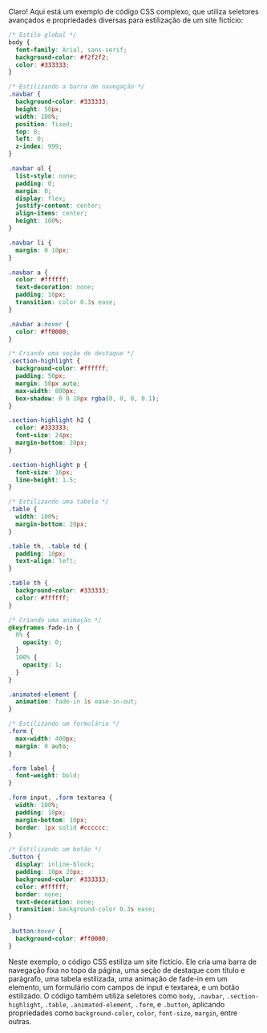 Claro! Aqui está um exemplo de código CSS complexo, que utiliza seletores avançados e propriedades diversas para estilização de um site fictício:

```css
/* Estilo global */
body {
  font-family: Arial, sans-serif;
  background-color: #f2f2f2;
  color: #333333;
}

/* Estilizando a barra de navegação */
.navbar {
  background-color: #333333;
  height: 50px;
  width: 100%;
  position: fixed;
  top: 0;
  left: 0;
  z-index: 999;
}

.navbar ul {
  list-style: none;
  padding: 0;
  margin: 0;
  display: flex;
  justify-content: center;
  align-items: center;
  height: 100%;
}

.navbar li {
  margin: 0 10px;
}

.navbar a {
  color: #ffffff;
  text-decoration: none;
  padding: 10px;
  transition: color 0.3s ease;
}

.navbar a:hover {
  color: #ff0000;
}

/* Criando uma seção de destaque */
.section-highlight {
  background-color: #ffffff;
  padding: 50px;
  margin: 50px auto;
  max-width: 800px;
  box-shadow: 0 0 10px rgba(0, 0, 0, 0.1);
}

.section-highlight h2 {
  color: #333333;
  font-size: 24px;
  margin-bottom: 20px;
}

.section-highlight p {
  font-size: 16px;
  line-height: 1.5;
}

/* Estilizando uma tabela */
.table {
  width: 100%;
  margin-bottom: 20px;
}

.table th, .table td {
  padding: 10px;
  text-align: left;
}

.table th {
  background-color: #333333;
  color: #ffffff;
}

/* Criando uma animação */
@keyframes fade-in {
  0% {
    opacity: 0;
  }
  100% {
    opacity: 1;
  }
}

.animated-element {
  animation: fade-in 1s ease-in-out;
}

/* Estilizando um formulário */
.form {
  max-width: 400px;
  margin: 0 auto;
}

.form label {
  font-weight: bold;
}

.form input, .form textarea {
  width: 100%;
  padding: 10px;
  margin-bottom: 10px;
  border: 1px solid #cccccc;
}

/* Estilizando um botão */
.button {
  display: inline-block;
  padding: 10px 20px;
  background-color: #333333;
  color: #ffffff;
  border: none;
  text-decoration: none;
  transition: background-color 0.3s ease;
}

.button:hover {
  background-color: #ff0000;
}
```

Neste exemplo, o código CSS estiliza um site fictício. Ele cria uma barra de navegação fixa no topo da página, uma seção de destaque com título e parágrafo, uma tabela estilizada, uma animação de fade-in em um elemento, um formulário com campos de input e textarea, e um botão estilizado. O código também utiliza seletores como `body`, `.navbar`, `.section-highlight`, `.table`, `.animated-element`, `.form`, e `.button`, aplicando propriedades como `background-color`, `color`, `font-size`, `margin`, entre outras.